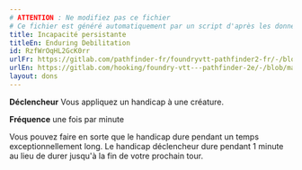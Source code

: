 ```yaml
---
# ATTENTION : Ne modifiez pas ce fichier
# Ce fichier est généré automatiquement par un script d'après les données du module Foundry VTT officiel et de sa traduction
title: Incapacité persistante
titleEn: Enduring Debilitation
id: RzfWrOqHL2GcK0rr
urlFr: https://gitlab.com/pathfinder-fr/foundryvtt-pathfinder2-fr/-/blob/master/data/feats/RzfWrOqHL2GcK0rr.htm
urlEn: https://gitlab.com/hooking/foundry-vtt---pathfinder-2e/-/blob/master/packs/data/feats.db/enduring-debilitation.json
layout: dons
---
```

**Déclencheur** Vous appliquez un handicap à une créature.

**Fréquence** une fois par minute

Vous pouvez faire en sorte que le handicap dure pendant un temps exceptionnellement long. Le handicap déclencheur dure pendant 1 minute au lieu de durer jusqu'à la fin de votre prochain tour.
